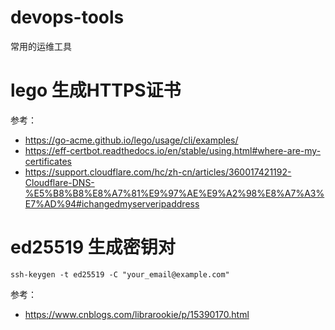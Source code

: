 # devops-tools
常用的运维工具


# lego 生成HTTPS证书
参考：
 - https://go-acme.github.io/lego/usage/cli/examples/
 - https://eff-certbot.readthedocs.io/en/stable/using.html#where-are-my-certificates
 - https://support.cloudflare.com/hc/zh-cn/articles/360017421192-Cloudflare-DNS-%E5%B8%B8%E8%A7%81%E9%97%AE%E9%A2%98%E8%A7%A3%E7%AD%94#ichangedmyserveripaddress


# ed25519  生成密钥对
``` ssh-keygen -t ed25519 -C "your_email@example.com" ```


参考：
- https://www.cnblogs.com/librarookie/p/15390170.html
